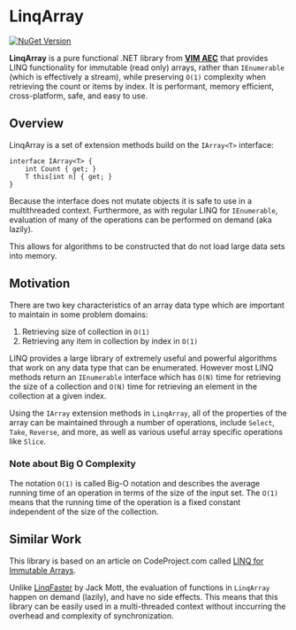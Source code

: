 # LinqArray

[![NuGet Version](https://img.shields.io/nuget/v/Ara3D.Buffers)](https://www.nuget.org/packages/Ara3D.Buffers)

**LinqArray** is a pure functional .NET library from **[VIM AEC](https://vimaec.com)** that provides LINQ functionality for 
immutable (read only) arrays, rather than `IEnumerable` (which is effectively a stream), 
while preserving `O(1)` complexity when retrieving the count or items by index. 
It is performant, memory efficient, cross-platform, safe, and easy to use.

## Overview 

LinqArray is a set of extension methods build on the `IArray<T>` interface: 

```
interface IArray<T> {
    int Count { get; }
    T this[int n] { get; }
}
```

Because the interface does not mutate objects it is safe to use in a multithreaded context. 
Furthermore, as with regular LINQ for `IEnumerable`, evaluation of many of the operations can 
be performed on demand (aka lazily). 

This allows for algorithms to be constructed that do not load large data sets into memory.  

## Motivation

There are two key characteristics of an array data type which are important to maintain in some problem domains: 
1. Retrieving size of collection in `O(1)` 
2. Retrieving any item in collection by index in `O(1)` 

LINQ provides a large library of extremely useful and powerful algorithms that work on any data type that can be enumerated. 
However most LINQ methods return an `IEnumerable` interface which has `O(N)` time for retrieving the size of a collection 
and `O(N)` time for retrieving  an element in the collection at a given index. 

Using the `IArray` extension methods in `LinqArray`, all of the properties of the array can be maintained through a number 
of operations, include `Select`, `Take`, `Reverse`, and more, as well as various useful array specific operations like
`Slice`.

### Note about Big O Complexity 

The notation `O(1)` is called Big-O notation and describes the average running time of an operation in terms of the size of the input set. 
The `O(1)` means that the running time of the operation is a fixed constant independent of the size of the collection.  

## Similar Work

This library is based on an article on CodeProject.com called [LINQ for Immutable Arrays](https://www.codeproject.com/Articles/517728/LINQ-for-Immutable-Arrays). 

Unlike [LinqFaster](https://github.com/jackmott/LinqFaster) by Jack Mott, the evaluation of functions in 
`LinqArray` happen on demand (lazily), 
and have no side effects. This means that this library can be easily used in a multi-threaded context without 
inccurring the overhead and complexity of synchronization. 